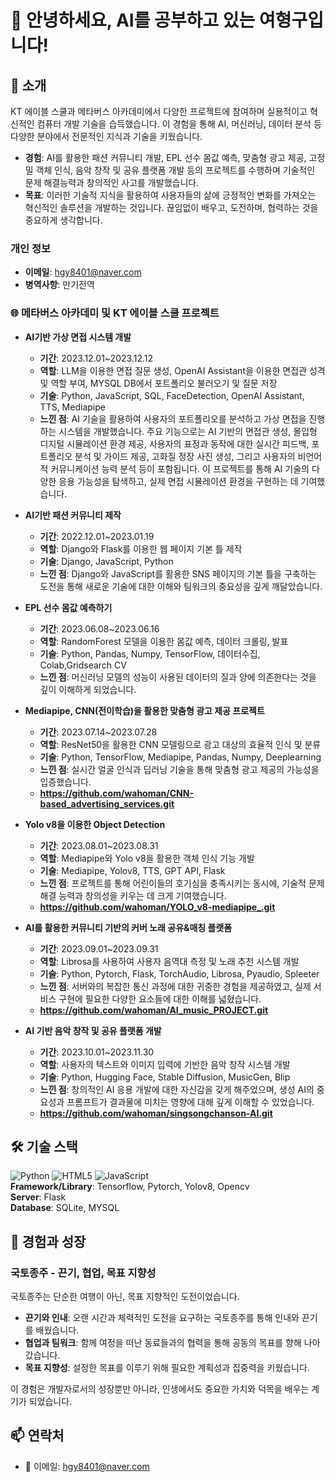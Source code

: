 # 👋 안녕하세요, AI를 공부하고 있는 여형구입니다!

## 🌟 소개
KT 에이블 스쿨과 메타버스 아카데미에서 다양한 프로젝트에 참여하며 실용적이고 혁신적인 컴퓨터 개발 기술을 습득했습니다. 이 경험을 통해 AI, 머신러닝, 데이터 분석 등 다양한 분야에서 전문적인 지식과 기술을 키웠습니다.

- **경험**: AI를 활용한 패션 커뮤니티 개발, EPL 선수 몸값 예측, 맞춤형 광고 제공, 고정밀 객체 인식, 음악 창작 및 공유 플랫폼 개발 등의 프로젝트를 수행하며 기술적인 문제 해결능력과 창의적인 사고를 개발했습니다.
- **목표**: 이러한 기술적 지식을 활용하여 사용자들의 삶에 긍정적인 변화를 가져오는 혁신적인 솔루션을 개발하는 것입니다. 끊임없이 배우고, 도전하며, 협력하는 것을 중요하게 생각합니다.

### 개인 정보
- **이메일**: [hgy8401@naver.com](mailto:hgy8401@naver.com)
- **병역사항**: 만기전역

### 🌐 메타버스 아카데미 및 KT 에이블 스쿨 프로젝트

- **AI기반 가상 면접 시스템 개발**
  - **기간**: 2023.12.01~2023.12.12
  - **역할**: LLM을 이용한 면접 질문 생성, OpenAI Assistant을 이용한 면접관 성격 및 역할 부여, MYSQL DB에서 포트폴리오 불러오기 및 질문 저장
  - **기술**: Python, JavaScript, SQL, FaceDetection, OpenAI Assistant, TTS, Mediapipe
  - **느낀 점**: AI 기술을 활용하여 사용자의 포트폴리오를 분석하고 가상 면접을 진행하는 시스템을 개발했습니다. 주요 기능으로는 AI 기반의 면접관 생성, 몰입형 디지털 시뮬레이션 환경 제공, 사용자의 표정과 동작에 대한 실시간 피드백, 포트폴리오 분석 및 가이드 제공, 고화질 정장 사진 생성, 그리고 사용자의 비언어적 커뮤니케이션 능력 분석 등이 포함됩니다. 이 프로젝트를 통해 AI 기술의 다양한 응용 가능성을 탐색하고, 실제 면접 시뮬레이션 환경을 구현하는 데 기여했습니다.


- **AI기반 패션 커뮤니티 제작**
  - **기간**: 2022.12.01~2023.01.19
  - **역할**: Django와 Flask를 이용한 웹 페이지 기본 틀 제작
  - **기술**: Django, JavaScript, Python
  - **느낀 점**: Django와 JavaScript를 활용한 SNS 페이지의 기본 틀을 구축하는 도전을 통해 새로운 기술에 대한 이해와 팀워크의 중요성을 깊게 깨달았습니다.
    

- **EPL 선수 몸값 예측하기**
  - **기간**: 2023.06.08~2023.06.16
  - **역할**: RandomForest 모델을 이용한 몸값 예측, 데이터 크롤링, 발표
  - **기술**: Python, Pandas, Numpy, TensorFlow, 데이터수집, Colab,Gridsearch CV
  - **느낀 점**: 머신러닝 모델의 성능이 사용된 데이터의 질과 양에 의존한다는 것을 깊이 이해하게 되었습니다.
    

- **Mediapipe, CNN(전이학습)을 활용한 맞춤형 광고 제공 프로젝트**
  - **기간**: 2023.07.14~2023.07.28
  - **역할**: ResNet50을 활용한 CNN 모델링으로 광고 대상의 효율적 인식 및 분류
  - **기술**: Python, TensorFlow, Mediapipe, Pandas, Numpy, Deeplearning
  - **느낀 점**: 실시간 얼굴 인식과 딥러닝 기술을 통해 맞춤형 광고 제공의 가능성을 입증했습니다.
  - **https://github.com/wahoman/CNN-based_advertising_services.git**
    
    
- **Yolo v8을 이용한 Object Detection**
  - **기간**: 2023.08.01~2023.08.31
  - **역할**: Mediapipe와 Yolo v8을 활용한 객체 인식 기능 개발
  - **기술**: Mediapipe, Yolov8, TTS, GPT API, Flask
  - **느낀 점**: 프로젝트를 통해 어린이들의 호기심을 충족시키는 동시에, 기술적 문제 해결 능력과 창의성을 키우는 데 크게 기여했습니다.
  - **https://github.com/wahoman/YOLO_v8-mediapipe_.git**
    

- **AI를 활용한 커뮤니티 기반의 커버 노래 공유&매칭 플랫폼**
  - **기간**: 2023.09.01~2023.09.31
  - **역할**: Librosa를 사용하여 사용자 음역대 측정 및 노래 추천 시스템 개발
  - **기술**: Python, Pytorch, Flask, TorchAudio, Librosa, Pyaudio, Spleeter
  - **느낀 점**: 서버와의 복잡한 통신 과정에 대한 귀중한 경험을 제공하였고, 실제 서비스 구현에 필요한 다양한 요소들에 대한 이해를 넓혔습니다.
  - **https://github.com/wahoman/AI_music_PROJECT.git**
    
    
- **AI 기반 음악 창작 및 공유 플랫폼 개발**
  - **기간**: 2023.10.01~2023.11.30
  - **역할**: 사용자의 텍스트와 이미지 입력에 기반한 음악 창작 시스템 개발
  - **기술**: Python, Hugging Face, Stable Diffusion, MusicGen, Blip
  - **느낀 점**: 창의적인 AI 응용 개발에 대한 자신감을 갖게 해주었으며, 생성 AI의 중요성과 프롬프트가 결과물에 미치는 영향에 대해 깊게 이해할 수 있었습니다.
  - **https://github.com/wahoman/singsongchanson-AI.git**
    


## 🛠 기술 스택
![Python](https://img.shields.io/badge/-Python-black?style=flat-square&logo=python) ![HTML5](https://img.shields.io/badge/-HTML5-black?style=flat-square&logo=html5) ![JavaScript](https://img.shields.io/badge/-JavaScript-black?style=flat-square&logo=javascript)  
**Framework/Library**: Tensorflow, Pytorch, Yolov8, Opencv  
**Server**: Flask  
**Database**: SQLite, MYSQL

## 🌱 경험과 성장
### 국토종주 - 끈기, 협업, 목표 지향성
국토종주는 단순한 여행이 아닌, 목표 지향적인 도전이었습니다.

- **끈기와 인내**: 오랜 시간과 체력적인 도전을 요구하는 국토종주를 통해 인내와 끈기를 배웠습니다.
- **협업과 팀워크**: 함께 여정을 떠난 동료들과의 협력을 통해 공동의 목표를 향해 나아갔습니다.
- **목표 지향성**: 설정한 목표를 이루기 위해 필요한 계획성과 집중력을 키웠습니다.

이 경험은 개발자로서의 성장뿐만 아니라, 인생에서도 중요한 가치와 덕목을 배우는 계기가 되었습니다.

## 📫 연락처
- 📧 이메일: [hgy8401@naver.com](mailto:hgy8401@naver.com)
